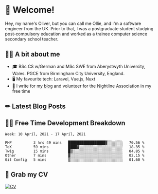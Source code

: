 # 👋 Welcome!

Hey, my name's Oliver, but you can call me Ollie, and I'm a software engineer from the UK. Prior to that, I was a postgraduate student studying post-compulsory education and worked as a trainee computer science secondary school teacher.

## 👨‍🏫 A bit about me

- 🎓 BSc CS w/German and MSc SWE from Aberystwyth University, Wales. PGCE from Birmingham City University, England.
- 🖥 My favourite tech: Laravel, Vue.js, Nuxt
- 🌱 I write for my [blog](https://scratchpad.oliverearl.co.uk) and volunteer for the Nightline Association in my free time

## ✏ Latest Blog Posts

<!-- BLOGPOSTS:START -->
<!-- BLOGPOSTS:END -->
## 👨‍💻 Free Time Development Breakdown

<!--START_SECTION:waka-->
```text
Week: 10 April, 2021 - 17 April, 2021

PHP          3 hrs 49 mins   █████████████████▓░░░░░░░   70.56 % 
TeX          59 mins         ████▓░░░░░░░░░░░░░░░░░░░░   18.35 % 
Twig         15 mins         █▒░░░░░░░░░░░░░░░░░░░░░░░   04.85 % 
Other        7 mins          ▓░░░░░░░░░░░░░░░░░░░░░░░░   02.15 % 
Git Config   5 mins          ▒░░░░░░░░░░░░░░░░░░░░░░░░   01.60 % 
```
<!--END_SECTION:waka-->

## 📌 Grab my CV

[![CV](https://github-readme-stats.vercel.app/api/pin/?username=oliverearl&repo=cv)](https://github.com/oliverearl/cv)
